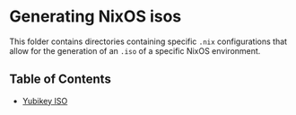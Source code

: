 # Generating NixOS isos

This folder contains directories containing specific `.nix` configurations that allow for the generation of an `.iso` of a specific NixOS environment.

## Table of Contents
* [Yubikey ISO](./yubikey/README.mc)